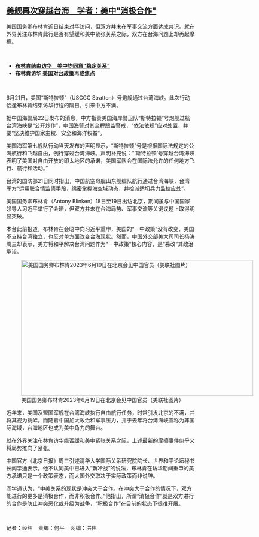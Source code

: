 <!--1687455840000-->
[美舰再次穿越台海　学者：美中"消极合作"](https://www.rfa.org/mandarin/yataibaodao/junshiwaijiao/jw2-06222023113423.html)
------

<p><span style="font-weight: 400;">美国国务卿布林肯近日结束对华访问，但双方并未在军事交流方面达成共识。就在外界关注布林肯此行是否有望缓和美中紧张关系之际，双方在台海问题上却再起摩擦。</span></p><p><span class="result-title"> </span></p><ul><li><a href="https://www.rfa.org/mandarin/yataibaodao/junshiwaijiao/kw-06192023132239.html"><strong>布林肯结束访华　美中均同意"稳定关系"</strong></a></li><li><strong><a href="https://www.rfa.org/mandarin/yataibaodao/junshiwaijiao/tj1-06212023122237.html">布林肯访华 美国对台政策再成焦点</a></strong></li></ul><p><span class="result-title"> </span></p><p><span style="font-weight: 400;">6月21日，美国“斯特拉顿”（USCGC Stratton）号炮舰通过台湾海峡。此次行动恰逢布林肯结束访华行程的隔日，引来中方不满。</span></p><p><span style="font-weight: 400;">据中国海警局22日发布的消息，中方指责美国海岸警卫队“斯特拉顿”号炮舰过航台湾海峡是“公开炒作”，中国海警对其全程跟监警戒，“依法依规”应对处置，并要“坚决维护国家主权、安全和海洋权益”。</span></p><p><span style="font-weight: 400;">美国海军第七舰队行动当天发布的声明显示，“斯特拉顿”号是根据国际法规定的公海航行和飞越自由，例行穿过台湾海峡。声明补充说：“‘斯特拉顿’号穿越台湾海峡表明了美国对自由开放的印太地区的承诺，美国军队会在国际法允许的任何地方飞行、航行和活动。”</span></p><p><span style="font-weight: 400;">台湾的国防部21日同时指出，中国航空母舰山东舰编队航行通过台湾海峡，台湾军方“运用联合情监侦手段，绵密掌握海空域动态，并检派适切兵力监控应处”。</span></p><p><span style="font-weight: 400;">美国国务卿布林肯（Antony Blinken）18日至19日出访北京，期间虽与中国国家领导人习近平举行了会晤，但双方并未在台海局势、军事交流等关键议题上取得明显突破。</span></p><p><span style="font-weight: 400;">本台此前报道，布林肯在会晤中向习近平重申，美国的“一中政策”没有改变，美国不支持台湾独立，也反对单方面改变台海现状。然而，中国外交部美大司司长杨涛周三却表示，美方将和平解决台湾问题作为“一中政策”核心内容，是“篡改”其政治承诺。</span></p><p><span style="font-weight: 400;"><figure class="image-richtext image-inline captioned" style="width:620px;"><img alt="美国国务卿布林肯2023年6月19日在北京会见中国官员（美联社图片）" height="362" src="https://www.rfa.org/mandarin/yataibaodao/junshiwaijiao/jw2-06222023113423.html/jw0622e.jpg/@@images/fbba228c-32fe-41a4-8ac7-374ee02cf680.jpeg" title="jw0622e.jpg" width="620"/><figcaption class="image-caption">美国国务卿布林肯2023年6月19日在北京会见中国官员（美联社图片）</figcaption><small></small></figure></span></p><p><span style="font-weight: 400;">近年来，美国及盟国军舰在台湾海峡执行自由航行任务，时常引发北京的不满，并将其视为挑衅。而随着中国加大政治和军事压力，并于去年将台湾海峡宣称为非国际海域，台海地区也成为美中角力的舞台。</span></p><p><span style="font-weight: 400;">就在外界关注布林肯访华能否缓和美中紧张关系之际，上述最新的摩擦事件似乎又将局势推向了紧张。</span></p><p><span style="font-weight: 400;">中国官方《北京日报》周三引述清华大学国际关系研究院院长、世界和平论坛秘书长阎学通表示，他不认同美中已进入“新冷战”的说法，布林肯在访华期间重申的美方承诺只是一个政策表态，而大国外交取决于实际政策而非说辞。</span></p><p><span style="font-weight: 400;">阎学通认为，“中美关系的现状是冲突大于合作。在冲突大于合作的情况下，双方能进行的更多是消极合作，而非积极合作。”他指出，所谓“消极合作”就是双方进行的合作是防止冲突恶化或升级为战争，“积极合作”在目前的状态下很难开展。</span></p><p><span class="result-title"> </span></p><p><span style="font-weight: 400;">记者：经纬    责编：何平    网编：洪伟</span></p>
